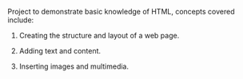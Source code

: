 Project to demonstrate basic knowledge of HTML, concepts covered include:

1. Creating the structure and layout of a web page.

2. Adding text and content.

3. Inserting images and multimedia.

